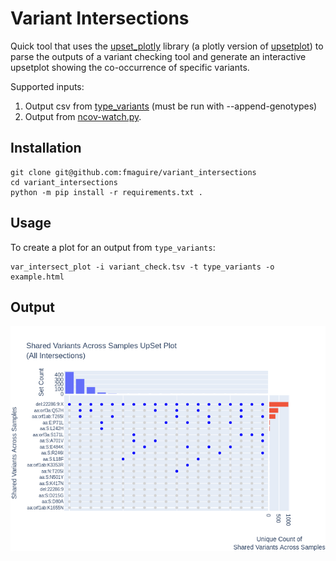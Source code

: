 # Variant Intersections

Quick tool that uses the [upset_plotly](https://github.com/fmaguire/upset_plotly) 
library (a plotly version of [upsetplot](https://pypi.org/project/UpSetPlot/))
to parse the outputs of a variant checking tool and generate an interactive
upsetplot showing the co-occurrence of specific variants.

Supported inputs:

1. Output csv from [type_variants](https://github.com/cov-ert/type_variants) (must be run with --append-genotypes)
2. Output from [ncov-watch.py](https://github.com/jts/ncov-random-scripts).

## Installation
    
    git clone git@github.com:fmaguire/variant_intersections
    cd variant_intersections
    python -m pip install -r requirements.txt .

## Usage

To create a plot for an output from `type_variants`:
   
    var_intersect_plot -i variant_check.tsv -t type_variants -o example.html 

## Output

![](variant_intersections/example.png)
